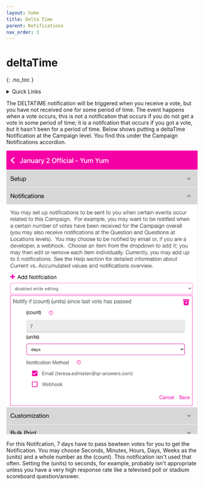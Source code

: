 ```yaml
---
layout: home
title: Delta Time
parent: Notifications
nav_order: 3
---
```


<div class="sticky-gotop">
<span class="inline-icon"><i class="fa-solid fa-arrow-up"></i></span>
</div>

# deltaTime
{: .no_toc }

<div class="sticky-gotop">
<span class="inline-icon"><i class="fa-solid fa-arrow-up"></i></span>
</div>
<div class="sticky-right" style="overflow-y: scroll; max-height: 90%">
<details markdown="block">
  <summary>
    Quick Links
  </summary>
  {: .text-delta }
- Quick Links
{: toc}
</details>
</div>

The DELTATIME notification will be triggered when you receive a vote, but you have not received one for some period of time.  The event happens when a vote occurs, this is not a notification that occurs if you do not get a vote in some period of time; it is a notifcation that occurs if you got a vote, *but* it hasn't been for a period of time.  Below shows putting a deltaTime Notification at the Campaign level.  You find this under the Campaign <span class="inline-accordion">Notifications</span> accordion.

  <p align="center" class="screen-shot">
   <img class="image-border" alt="notification for answer limit" src="../../assets/images/notification_deltaTime_campaign.png">
    </p>

For this Notifcation,  7 days have to pass bewteen votes for you to get the Notification.  You may choose Seconds, Minutes, Hours, Days, Weeks as the (units) and a whole number as the (count).  This notification isn't used that often.  Setting the (units) to seconds, for example, probably isn't appropriate unless you have a very high response rate like a televised poll or stadium scoreboard question/answer.